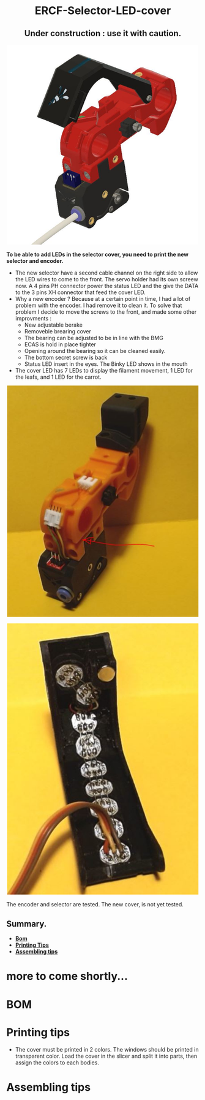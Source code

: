 <h1 align="center">ERCF-Selector-LED-cover</h1> 
<H2 align="center">Under construction : use it with caution. </H2>
<p align=center><img src="Images/Full-view.JPG" width="500" alt="Full-view.JPG"> </p>



**To be able to add LEDs in the selector cover, you need to print the new selector and encoder.**
* The new selector have a second cable channel on the right side to allow the LED wires to come to the front. The servo holder had its own screew now. A 4 pins PH connector power the status LED and the give the DATA to the 3 pins XH connector that feed the cover LED. 
* Why a new encoder ? Because at a certain point in time, I had a lot of problem with the encoder. I had remove it to clean it. To solve that problem I decide to move the screws to the front, and made some other improvments :
  * New adjustable berake
  * Removeble brearing cover
  * The bearing can be adjusted to be in line with the BMG
  * ECAS is hold in place tighter
  * Opening around the bearing so it can be cleaned easily.
  * The bottom secret screw is back
  * Status LED insert in the eyes. The Binky LED shows in the mouth
* The cover LED has 7 LEDs to display the filament movement, 1 LED for the leafs, and 1 LED for the carrot. 
<p align=center><img src="Images/Photo1.JPG" width="500" alt="Full-view.JPG"> </p>
<p align=center><img src="Images/LEDs.JPG" width="500" alt="Full-view.JPG"> </p>


The encoder and selector are tested. 
The new cover, is not yet tested.
 

## Summary.
* **[Bom](#bom)**
* **[Printing Tips](#printing-tips)**
* **[Assembling tips](#assembling-tips)**
 
# more to come shortly...


# BOM

# Printing tips
* The cover must be printed in 2 colors. The windows should be printed in transparent color. Load the cover in the slicer and split it into parts, then assign the colors to each bodies.

# Assembling tips